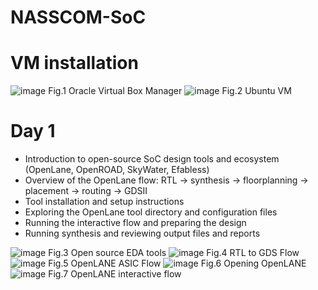 # NASSCOM-SoC
# VM installation
![image](https://github.com/user-attachments/assets/da8fa522-23cc-4639-9d97-f2c231a486c5)
Fig.1 Oracle Virtual Box Manager
![image](https://github.com/user-attachments/assets/86670c10-00ca-4688-8ac3-7918df065792)
Fig.2 Ubuntu VM
# Day 1
- Introduction to open-source SoC design tools and ecosystem (OpenLane, OpenROAD, SkyWater, Efabless)
- Overview of the OpenLane flow: RTL → synthesis → floorplanning → placement → routing → GDSII
- Tool installation and setup instructions
- Exploring the OpenLane tool directory and configuration files
- Running the interactive flow and preparing the design
- Running synthesis and reviewing output files and reports
  
![image](https://github.com/user-attachments/assets/cbc43c3c-7015-46e1-b502-9275cd8ce921)
Fig.3 Open source EDA tools
![image](https://github.com/user-attachments/assets/22a2a7c0-5ea9-4da9-9d2d-ffa2affc595a)
Fig.4 RTL to GDS Flow
![image](https://github.com/user-attachments/assets/91f96225-ec2b-4c35-afc2-94785ee69f9c)
Fig.5 OpenLANE ASIC Flow
![image](https://github.com/user-attachments/assets/07059687-6f7f-48eb-a8cb-ea1783a8208a)
Fig.6 Opening OpenLANE
![image](https://github.com/user-attachments/assets/483d7367-915d-43ee-af72-3eaa94cc4dfe)
Fig.7 OpenLANE interactive flow
